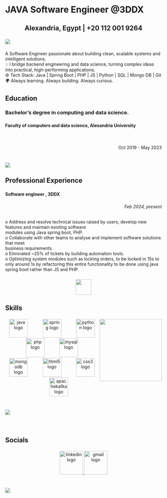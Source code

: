 <h1 align="left">JAVA Software Engineer @3DDX</h1>

###

<h2 align="center">Alexandria, Egypt | +20 112 001 9264</h2>

###

<div>
  <img style="100%" src="https://capsule-render.vercel.app/api?type=waving&height=90&section=header&reversal=false&fontSize=70&fontColor=FFFFFF&fontAlign=50&fontAlignY=50&stroke=-&descSize=20&descAlign=50&descAlignY=50&theme=cobalt"  />
</div>

###

<p align="left">A Software Engineer passionate about building clean, scalable systems and intelligent solutions.<br>💡 I bridge backend engineering and data science, turning complex ideas into practical, high-performing applications.<br>⚙️ Tech Stack: Java | Spring Boot | PHP | JS | Python | SQL | Mongo DB | Git<br>🌍 Always learning. Always building. Always curious.</p>

###

<h2 align="left">Education</h2>

###

<h3 align="left">Bachelor’s degree in computing and data science.</h3>

###

<h4 align="left">Faculty of computers and data science, Alexandria University</h4>

###

<br clear="both">

<p align="right">Oct 2019 - May 2023</p>

###

<br clear="both">

<div>
  <img style="100%" src="https://capsule-render.vercel.app/api?type=soft&height=40&section=header&reversal=false&fontSize=70&fontColor=FFFFFF&fontAlign=50&fontAlignY=50&stroke=-&descSize=20&descAlign=50&descAlignY=50&theme=cobalt"  />
</div>

###

<h2 align="left">Professional Experience</h2>

###

<h4 align="left">Software engineer <Java, PHP> , 3DDX</h4>

###

<h6 align="right">Feb 2024, present</h6>

###

<p align="left">o Address and resolve technical issues raised by users, develop new features and maintain existing software<br>modules using Java spring boot, PHP.<br>o Collaborate with other teams to analyse and implement software solutions that meet<br>business requirements.<br>o Eliminated ~25% of tickets by building automation tools.<br>o Optimizing system modules such as locking orders, to be locked in 15s to only around 1s by refactoring this entire functionality to be done using java spring boot rather than JS and PHP.</p>

###

<div align="center">
  <img height="50" src="https://user-images.githubusercontent.com/74038190/212284158-e840e285-664b-44d7-b79b-e264b5e54825.gif"  />
</div>

###

<h2 align="left">Skills</h2>

###

<img align="right" height="200" src="https://user-images.githubusercontent.com/74038190/212748830-4c709398-a386-4761-84d7-9e10b98fbe6e.gif"  />

###

<div align="center">
  <img src="https://skillicons.dev/icons?i=java" height="60" alt="java logo"  />
  <img width="40" />
  <img src="https://cdn.jsdelivr.net/gh/devicons/devicon/icons/spring/spring-original.svg" height="60" alt="spring logo"  />
  <img width="40" />
  <img src="https://cdn.jsdelivr.net/gh/devicons/devicon/icons/python/python-original.svg" height="60" alt="python logo"  />
  <img width="40" />
  <img src="https://cdn.jsdelivr.net/gh/devicons/devicon/icons/php/php-original.svg" height="60" alt="php logo"  />
  <img width="40" />
  <img src="https://cdn.jsdelivr.net/gh/devicons/devicon/icons/mysql/mysql-original.svg" height="60" alt="mysql logo"  />
  <img width="40" />
  <img src="https://cdn.jsdelivr.net/gh/devicons/devicon/icons/mongodb/mongodb-original.svg" height="60" alt="mongodb logo"  />
  <img width="40" />
  <img src="https://cdn.jsdelivr.net/gh/devicons/devicon/icons/html5/html5-original.svg" height="60" alt="html5 logo"  />
  <img width="40" />
  <img src="https://cdn.jsdelivr.net/gh/devicons/devicon/icons/css3/css3-original.svg" height="60" alt="css3 logo"  />
  <img width="40" />
  <img src="https://cdn.jsdelivr.net/gh/devicons/devicon/icons/apachekafka/apachekafka-original.svg" height="60" alt="apachekafka logo"  />
</div>

###

<br clear="both">

<div>
  <img style="100%" src="https://capsule-render.vercel.app/api?type=cylinder&height=25&section=footer&reversal=false&fontSize=70&fontColor=FFFFFF&fontAlign=50&fontAlignY=50&stroke=-&descSize=20&descAlign=50&descAlignY=50&theme=cobalt"  />
</div>

###

<br clear="both">

<h2 align="left">Socials</h2>

###

<div align="center">
  <a href="https://www.linkedin.com/in/zyad-khalil/" target="_blank">
    <img src="https://img.shields.io/static/v1?message=LinkedIn&logo=linkedin&label=&color=0077B5&logoColor=white&labelColor=&style=for-the-badge" height="75" alt="linkedin logo"  />
  </a>
  <a href="https://mail.google.com/mail/?view=cm&fs=1&to=zyadmohamed94@gmail.com" target="_blank">
    <img src="https://img.shields.io/static/v1?message=Gmail&logo=gmail&label=&color=D14836&logoColor=white&labelColor=&style=for-the-badge" height="75" alt="gmail logo"  />
  </a>
</div>

###

<br clear="both">

<div>
  <img style="100%" src="https://capsule-render.vercel.app/api?type=waving&height=80&section=footer&reversal=false&fontSize=70&fontColor=FFFFFF&fontAlign=50&fontAlignY=50&stroke=-&descSize=20&descAlign=50&descAlignY=50&theme=cobalt"  />
</div>

###
